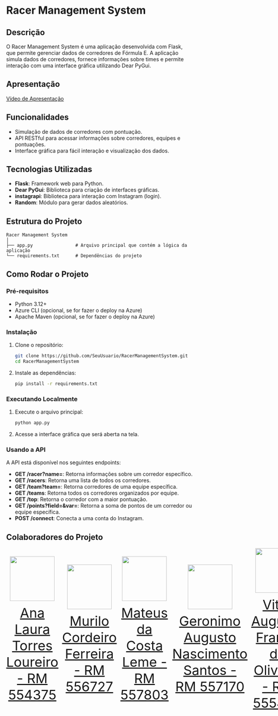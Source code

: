 # Racer Management System

## Descrição
O Racer Management System é uma aplicação desenvolvida com Flask, que permite gerenciar dados de corredores de Fórmula E. A aplicação simula dados de corredores, fornece informações sobre times e permite interação com uma interface gráfica utilizando Dear PyGui.

## Apresentação
[Vídeo de Apresentação](https://youtu.be/Eb3sp5bYB34)

## Funcionalidades
- Simulação de dados de corredores com pontuação.
- API RESTful para acessar informações sobre corredores, equipes e pontuações.
- Interface gráfica para fácil interação e visualização dos dados.

## Tecnologias Utilizadas
- **Flask**: Framework web para Python.
- **Dear PyGui**: Biblioteca para criação de interfaces gráficas.
- **instagrapi**: Biblioteca para interação com Instagram (login).
- **Random**: Módulo para gerar dados aleatórios.

## Estrutura do Projeto
```
Racer Management System
│
├── app.py                # Arquivo principal que contém a lógica da aplicação
└── requirements.txt      # Dependências do projeto
```

## Como Rodar o Projeto

### Pré-requisitos
- Python 3.12+
- Azure CLI (opcional, se for fazer o deploy na Azure)
- Apache Maven (opcional, se for fazer o deploy na Azure)

### Instalação
1. Clone o repositório:
   ```bash
   git clone https://github.com/SeuUsuario/RacerManagementSystem.git
   cd RacerManagementSystem
   ```

2. Instale as dependências:
   ```bash
   pip install -r requirements.txt
   ```

### Executando Localmente
1. Execute o arquivo principal:
   ```bash
   python app.py
   ```

2. Acesse a interface gráfica que será aberta na tela.

### Usando a API
A API está disponível nos seguintes endpoints:

- **GET /racer?name=<nome>**: Retorna informações sobre um corredor específico.
- **GET /racers**: Retorna uma lista de todos os corredores.
- **GET /team?team=<nome do time>**: Retorna corredores de uma equipe específica.
- **GET /teams**: Retorna todos os corredores organizados por equipe.
- **GET /top**: Retorna o corredor com a maior pontuação.
- **GET /points?field=<campo>&var=<valor>**: Retorna a soma de pontos de um corredor ou equipe específica.
- **POST /connect**: Conecta a uma conta do Instagram.

## Colaboradores do Projeto
<div style="display: flex; justify-content: space-between; align-items: center;">
<a href="https://github.com/AnaTorresLoureiro" target="_blank" style="text-align: center; margin-right: 10px;">
<img loading="lazy" src="https://avatars.githubusercontent.com/AnaTorresLoureiro" width=120>
<p style="font-size:min(2vh, 36px); margin-top: 10px;">Ana Laura Torres Loureiro - RM 554375</p>
</a>
<a href="https://github.com/MuriloCngp" target="_blank" style="text-align: center; margin-right: 10px;">
<img loading="lazy" src="https://avatars.githubusercontent.com/MuriloCngp" width=120>
<p style="font-size:min(2vh, 36px); margin-top: 10px;">Murilo Cordeiro Ferreira - RM 556727</p>
</a>
<a href="https://github.com/MateusLem" target="_blank" style="text-align: center; margin-right: 10px;">
<img loading="lazy" src="https://avatars.githubusercontent.com/MateusLem" width=120>
<p style="font-size:min(2vh, 36px); margin-top: 10px;">Mateus da Costa Leme - RM 557803</p>
</a>
<a href="https://github.com/Geronimo-augusto" target="_blank" style="text-align: center; margin-right: 10px;">
<img loading="lazy" src="https://avatars.githubusercontent.com/Geronimo-augusto" width=120>
<p style="font-size:min(2vh, 36px); margin-top: 10px;">	Geronimo Augusto Nascimento Santos - RM 557170</p>
</a>
<a href="https://github.com/Vitorr-AF" target="_blank" style="text-align: center; margin-right: 10px;">
<img loading="lazy" src="https://avatars.githubusercontent.com/Vitorr-AF" width=120>
<p style="font-size:min(2vh, 36px); margin-top: 10px;">Vitor Augusto França de Oliveira - RM 555469</p>
</a>
</div>
